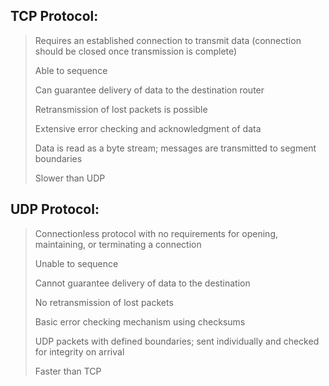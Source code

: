## TCP Protocol: ##
>Requires an established connection to transmit data (connection should be closed once transmission is complete)
>
>Able to sequence
>
>Can guarantee delivery of data to the destination router
>
>Retransmission of lost packets is possible
>
>Extensive error checking and acknowledgment of data
>
>Data is read as a byte stream; messages are transmitted to segment boundaries
>
>Slower than UDP
>

## UDP Protocol: ##
>Connectionless protocol with no requirements for opening, maintaining, or terminating a connection
>
>Unable to sequence
>
>Cannot guarantee delivery of data to the destination
>
>No retransmission of lost packets
>
>Basic error checking mechanism using checksums
>
>UDP packets with defined boundaries; sent individually and checked for integrity on arrival
>
>Faster than TCP
>
